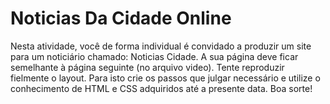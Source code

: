 # Noticias Da Cidade Online
Nesta atividade, você de forma individual é convidado a produzir um site para um noticiário chamado:
Noticias Cidade. 
A sua página deve ficar semelhante à página seguinte (no arquivo video). 
Tente reproduzir fielmente o layout. 
Para isto crie os passos que julgar necessário e utilize o conhecimento de HTML e CSS adquiridos até a presente data. 
Boa sorte!
